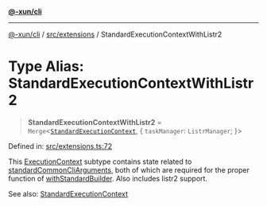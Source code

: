 [**@-xun/cli**](../../../README.md)

***

[@-xun/cli](../../../README.md) / [src/extensions](../README.md) / StandardExecutionContextWithListr2

# Type Alias: StandardExecutionContextWithListr2

> **StandardExecutionContextWithListr2** = `Merge`\<[`StandardExecutionContext`](StandardExecutionContext.md), \{ `taskManager`: `ListrManager`; \}\>

Defined in: [src/extensions.ts:72](https://github.com/Xunnamius/cli-utils/blob/c2bd84444676e846413a4f1d49cbf19f837df182/src/extensions.ts#L72)

This [ExecutionContext](../../type-aliases/ExecutionContext.md) subtype contains state related to
[standardCommonCliArguments](../variables/standardCommonCliArguments.md), both of which are required for the proper
function of [withStandardBuilder](../functions/withStandardBuilder.md). Also includes listr2 support.

See also: [StandardExecutionContext](StandardExecutionContext.md)
